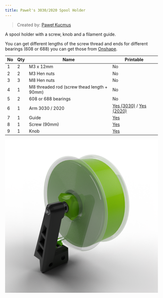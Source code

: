 ```yaml
---
title: Paweł's 3030/2020 Spool Holder
---
```


> Created by: [Paweł Kucmus](https://main.eva-3d.page)

A spool holder with a screw, knob and a filament guide.

You can get different lengths of the screw thread and ends for different 
bearings (608 or 688) you can get those from 
[Onshape](https://cad.onshape.com/documents/c347782b8c92b21780d96bef/w/b88421730fcb90f0d84e16bb/e/4df0478d09f36656e6b06300).

| No | Qty | Name                                           | Printable |
| -- | --- | ---------------------------------------------- | --------- |
| 1  | 2   | M3 x 12mm                                      | No        |
| 2  | 2   | M3 Hen nuts                                    | No        |
| 3  | 3   | M8 Hen nuts                                    | No        |
| 4  | 1   | M8 threaded rod (screw thead length + 90mm)    | No        |
| 5  | 2   | 608 or 688 bearings                            | No        |
| 6  | 1   | Arm 3030 / 2020                                | [Yes (3030)](stl/3030_2020_spool_holder_arm_3030.stl) / [Yes (2020)](stl/3030_2020_spool_holder_arm_2020.stl) |
| 7  | 1   | Guide                                          | [Yes](stl/3030_2020_spool_holder_guide.stl)      |
| 8  | 1   | Screw (90mm)                                   | [Yes](stl/3030_2020_spool_holder_screw_90mm.stl) |
| 9  | 1   | Knob                                           | [Yes](stl/3030_2020_spool_holder_knob.stl)       |


![not_cube](assets/pawels_spool_holder.png)
